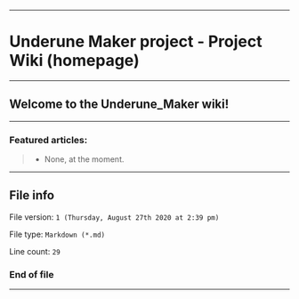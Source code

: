 
***

# Underune Maker project - Project Wiki (homepage)

***

## Welcome to the Underune_Maker wiki!

***

### Featured articles:

> * None, at the moment.

***

## File info

File version: `1 (Thursday, August 27th 2020 at 2:39 pm)`

File type: `Markdown (*.md)`

Line count: `29`

### End of file

***

